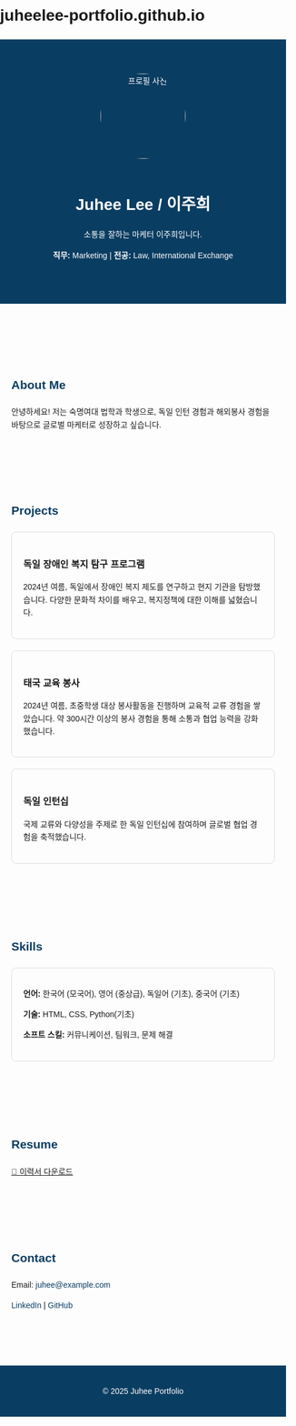 # juheelee-portfolio.github.io
<!DOCTYPE html>
<html lang="ko">
<head>
  <meta charset="UTF-8">
  <meta name="viewport" content="width=device-width, initial-scale=1.0">
  <title>이주희 포트폴리오</title>
  <style>
    body { font-family: Arial, sans-serif; margin: 0; padding: 0; line-height: 1.6; }
    header { background: #0a3d62; color: white; padding: 60px 20px; text-align: center; }
    header img { width: 150px; height: 150px; border-radius: 50%; margin-bottom: 20px; }
    section { padding: 40px 20px; max-width: 900px; margin: auto; }
    h2 { color: #0a3d62; margin-bottom: 20px; }
    .project, .skill { border: 1px solid #ddd; padding: 20px; margin: 20px 0; border-radius: 8px; }
    .contact a { color: #0a3d62; text-decoration: none; }
    footer { background: #0a3d62; color: white; text-align: center; padding: 20px; margin-top: 40px; }
  </style>
</head>
<body>

  <!-- 홈 -->
  <header>
    <img src="profile.jpg" alt="프로필 사진">
    <h1> Juhee Lee / 이주희</h1>
    <p>소통을 잘하는 마케터 이주희입니다.</p>
    <p><strong>직무:</strong> Marketing | <strong>전공:</strong> Law, International Exchange</p>
  </header>

  <!-- 소개 -->
  <section>
    <h2>About Me</h2>
    <p>안녕하세요! 저는 숙명여대 법학과 학생으로, 
      독일 인턴 경험과 해외봉사 경험을 바탕으로 글로벌 마케터로 성장하고 싶습니다.</p>
  </section>

  <!-- 프로젝트 -->
  <section>
    <h2>Projects</h2>
    <div class="project">
      <h3>독일 장애인 복지 탐구 프로그램</h3>
      <p>2024년 여름, 독일에서 장애인 복지 제도를 연구하고 현지 기관을 탐방했습니다.  
         다양한 문화적 차이를 배우고, 복지정책에 대한 이해를 넓혔습니다.</p>
    </div>
    <div class="project">
      <h3>태국 교육 봉사</h3>
      <p>2024년 여름, 초중학생 대상 봉사활동을 진행하며 교육적 교류 경험을 쌓았습니다.  
         약 300시간 이상의 봉사 경험을 통해 소통과 협업 능력을 강화했습니다.</p>
    </div>
    <div class="project">
      <h3>독일 인턴십</h3>
      <p>국제 교류와 다양성을 주제로 한 독일 인턴십에 참여하며 글로벌 협업 경험을 축적했습니다.</p>
    </div>
  </section>

  <!-- 스킬 -->
  <section>
    <h2>Skills</h2>
    <div class="skill">
      <p><strong>언어:</strong> 한국어 (모국어), 영어 (중상급), 독일어 (기초), 중국어 (기초) </p>
      <p><strong>기술:</strong> HTML, CSS, Python(기초)</p>
      <p><strong>소프트 스킬:</strong> 커뮤니케이션, 팀워크, 문제 해결</p>
    </div>
  </section>

  <!-- 이력서 -->
  <section>
    <h2>Resume</h2>
    <p><a href="resume.pdf" target="_blank">📄 이력서 다운로드</a></p>
  </section>

  <!-- 연락처 -->
  <section class="contact">
    <h2>Contact</h2>
    <p>Email: <a href="mailto:juhee@example.com">juhee@example.com</a></p>
    <p><a href="https://www.linkedin.com/" target="_blank">LinkedIn</a> | 
       <a href="https://github.com/" target="_blank">GitHub</a></p>
  </section>

  <footer>
    <p>© 2025 Juhee Portfolio</p>
  </footer>

</body>
</html>
